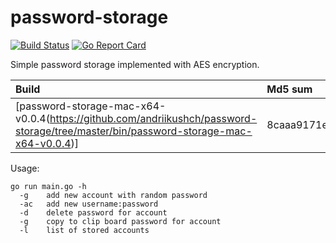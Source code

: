 # password-storage

[![Build Status](https://travis-ci.org/andriikushch/password-storage.svg?branch=master)](https://travis-ci.org/andriikushch/password-storage)
[![Go Report Card](https://goreportcard.com/badge/github.com/andriikushch/password-storage)](https://goreportcard.com/report/github.com/andriikushch/password-storage)

Simple password storage implemented with AES encryption.

|            Build                                                                                                                     | Md5 sum                           | Version |  OS   |
|:-------------------------------------------------------------------------------------------------------------------------------------|:----------------------------------|:--------|:------|
|  [password-storage-mac-x64-v0.0.4(https://github.com/andriikushch/password-storage/tree/master/bin/password-storage-mac-x64-v0.0.4)] |  8caaa9171e17de46ea7b365d098a1a08 | v0.0.4  | OS X  |

Usage:

```
go run main.go -h
  -g	add new account with random password
  -ac   add new username:password
  -d	delete password for account
  -g	copy to clip board password for account
  -l	list of stored accounts
```